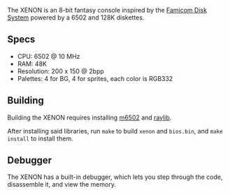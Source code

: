 The XENON is an 8-bit fantasy console inspired by the [Famicom Disk System](https://en.wikipedia.org/wiki/Famicom_Disk_System) powered by a 6502 and 128K diskettes.

## Specs

- CPU: 6502 @ 10 MHz
- RAM: 48K
- Resolution: 200 x 150 @ 2bpp
- Palettes: 4 for BG, 4 for sprites, each color is RGB332

## Building

Building the XENON requires installing [m6502](https://github.com/redcode/6502) and [raylib](https://github.com/raysan5/raylib).

After installing said libraries, run `make` to build `xenon` and `bios.bin`, and `make install` to install them.

## Debugger

The XENON has a built-in debugger, which lets you step through the code, disassemble it, and view the memory.
